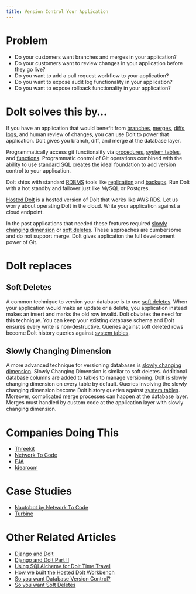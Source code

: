 ```yaml
---
title: Version Control Your Application
---
```


# Problem

* Do your customers want branches and merges in your application? 
* Do your customers want to review changes in your application before they go live? 
* Do you want to add a pull request workflow to your application?
* Do you want to expose audit log functionality in your application?
* Do you want to expose rollback functionality in your application?

# Dolt solves this by…

If you have an application that would benefit from [branches](../../concepts/dolt/git/branch.md), [merges](../../concepts/dolt/git/merge.md), [diffs](../../concepts/dolt/git/diff.md), [logs](../../concepts/dolt/git/log.md), and human review of changes, you can use Dolt to power that application. Dolt gives you branch, diff, and merge at the database layer. 

Programmatically access git functionality via [procedures](../../reference/sql/version-control/dolt-sql-procedures.md), [system tables](../../reference/sql/version-control/dolt-system-tables.md), and [functions](../../reference/sql/version-control/dolt-sql-functions.md). Programmatic control of Git operations combined with the ability to use [standard SQL](../../concepts/dolt/sql/README.md) creates the ideal foundation to add version control to your application.

Dolt ships with standard [RDBMS](../../concepts/dolt/rdbms/README.md) tools like [replication](../../concepts/dolt/rdbms/replication.md) and [backups](../../concepts/dolt/rdbms/backups.md). Run Dolt with a hot standby and failover just like MySQL or Postgres.

[Hosted Dolt](https://hosted.doltdb.com/) is a hosted version of Dolt that works like AWS RDS. Let us worry about operating Dolt in the cloud. Write your application against a cloud endpoint.

In the past applications that needed these features required [slowly changing dimension](https://www.dolthub.com/blog/2021-09-17-database-version-control/) or [soft deletes](https://www.dolthub.com/blog/2022-11-03-soft-deletes/). These approaches are cumbersome and do not support merge. Dolt gives application the full development power of Git.

# Dolt replaces

## Soft Deletes

A common technique to version your database is to use [soft deletes](https://www.dolthub.com/blog/2022-11-03-soft-deletes/). When your application would make an update or a delete, you application instead makes an insert and marks the old row invalid. Dolt obviates the need for this technique. You can keep your existing database schema and Dolt ensures every write is non-destructive. Queries against soft deleted rows become Dolt history queries against [system tables](../../reference/sql/version-control/dolt-system-tables.md). 

## Slowly Changing Dimension

A more advanced technique for versioning databases is [slowly changing dimension](https://www.dolthub.com/blog/2023-06-22-slowly-changing-dimension/). Slowly Changing Dimension is similar to soft deletes. Additional database columns are added to tables to manage versioning. Dolt is slowly changing dimension on every table by default. Queries involving the slowly changing dimension become Dolt history queries against [system tables](../../reference/sql/version-control/dolt-system-tables.md). Moreover, complicated [merge](../../concepts/dolt/git/merge.md) processes can happen at the database layer. Merges must handled by custom code at the application layer with slowly changing dimension.

# Companies Doing This

* [Threekit](https://www.threekit.com/) 
* [Network To Code](https://www.networktocode.com/)
* [FJA](https://www.fja.com/)
* [Idearoom](https://www.idearoom.com/)

# Case Studies

* [Nautobot by Network To Code](https://www.dolthub.com/blog/2021-11-19-dolt-nautobot/)
* [Turbine](https://www.dolthub.com/blog/2022-08-17-dolt-turbine/)

# Other Related Articles

* [Django and Dolt](https://www.dolthub.com/blog/2021-06-09-running-django-on-dolt/)
* [Django and Dolt Part II](https://www.dolthub.com/blog/2021-08-27-django-dolt-2/)
* [Using SQLAlchemy for Dolt Time Travel](https://www.dolthub.com/blog/2023-04-12-dolt-sqlalchemy/)
* [How we built the Hosted Dolt Workbench](https://www.dolthub.com/blog/2022-08-24-hosted-sql-workbench/#how-it-was-built)
* [So you want Database Version Control?](https://www.dolthub.com/blog/2021-09-17-database-version-control/)
* [So you want Soft Deletes](https://www.dolthub.com/blog/2022-11-03-soft-deletes/)
